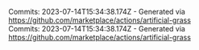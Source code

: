 Commits: 2023-07-14T15:34:38.174Z - Generated via https://github.com/marketplace/actions/artificial-grass
<br>
Commits: 2023-07-14T15:34:38.174Z - Generated via https://github.com/marketplace/actions/artificial-grass
<br>
